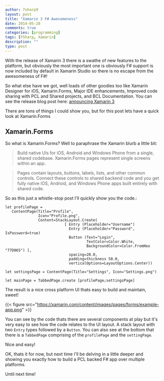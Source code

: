 ```yaml
---
author: 7sharp9
layout: post
title: "Xamarin 3 F# Awesomeness"
date: 2014-05-28
comments: true
categories: [programming]
tags: [FSharp, Xamarin]
description: ""
type: post
---
```

With the release of Xamarin 3 there is a swathe of new features to the platform, but obviously the most important one is obviously F# support is now included by default in Xamarin Studio so there is no escape from the awesomeness of F#!  

So what else have we got, well loads of other goodies too like Xamarin Designer for iOS, Xamarin.Forms, Major IDE enhancements, Improved code sharing with PCL and Shared projects, and BCL Documentation.  You can see the release blog post here: [announcing Xamarin 3][1]  

There are tons of things I could show you, but for this post lets have a quick look at Xamarin.Forms    
<!-- more -->  
## Xamarin.Forms
So what is Xamarin.Forms?  Well to paraphrase the Xamarin blurb a little bit:

>Build native UIs for iOS, Android and Windows Phone
from a single, shared codebase.  Xamarin.Forms pages represent single screens within an app.  

>Pages contain layouts, buttons, labels, lists, and other common controls. Connect these controls to shared backend code and you get fully native iOS, Android, and Windows Phone apps built entirely with shared code.  

So as this just a whistle-stop post I'll quickly show you the code.:   

```
let profilePage = 
   ContentPage(Title="Profile",
               Icon="Profile.png",
               Content=StackLayout.Create(
                           [ Entry (Placeholder="Username") 
                             Entry (Placeholder="Password", IsPassword=true)
                             Button (Text="Login",
                                     TextColor=Color.White, 
                                     BackgroundColor=Color.FromHex "77D065") ], 
                             spacing=20.0,
                             padding=thickness 50.0,
                             verticalOptions=LayoutOptions.Center))
                        
let settingsPage = ContentPage(Title="Settings", Icon="Settings.png")

let mainPage = TabbedPage.create [profilePage;settingsPage]
```

The result is a nice cross platform UI thats easy to build and maintain, sweet!  

{{< figure src="https://xamarin.com/content/images/pages/forms/example-app.png" >}}

You can see by the code thats there are several components at play but it's very easy to see how the code relates to the UI layout.  A stack layout with two `Entry` types followed by a `Button`.  You can also see at the bottom that there is a `TabbedPage` comprising of the `profilePage` and the `settingPage`.  

Nice and easy!  

OK, thats it for now, but next time I'll be delving in a little deeper and showing you exactly how to build a PCL backed F# app over multiple platforms.  

Until next time!  

[1]: http://blog.xamarin.com/announcing-xamarin-3/
[2]: https://xamarin.com/forms
